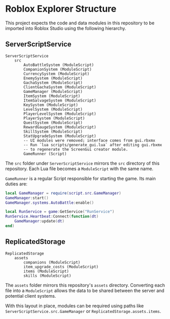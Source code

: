 # Roblox Explorer Structure

This project expects the code and data modules in this repository to be imported into Roblox Studio using the following hierarchy.

## ServerScriptService
```
ServerScriptService
    src
        AutoBattleSystem (ModuleScript)
        CompanionSystem (ModuleScript)
        CurrencySystem (ModuleScript)
        EnemySystem (ModuleScript)
        GachaSystem (ModuleScript)
        ClientGachaSystem (ModuleScript)
        GameManager (ModuleScript)
        ItemSystem (ModuleScript)
        ItemSalvageSystem (ModuleScript)
        KeySystem (ModuleScript)
        LevelSystem (ModuleScript)
        PlayerLevelSystem (ModuleScript)
        PlayerSystem (ModuleScript)
        QuestSystem (ModuleScript)
        RewardGaugeSystem (ModuleScript)
        SkillSystem (ModuleScript)
        StatUpgradeSystem (ModuleScript)
        -- UI modules were removed; interface comes from gui.rbxmx
        -- Run `lua scripts/generate_gui.lua` after editing gui.rbxmx
        -- to regenerate the ScreenGui creator module.
        GameRunner (Script)
```

The `src` folder under `ServerScriptService` mirrors the `src` directory of this repository. Each Lua file becomes a `ModuleScript` with the same name.

`GameRunner` is a regular Script responsible for starting the game. Its main duties are:

```lua
local GameManager = require(script.src.GameManager)
GameManager:start()
GameManager.systems.AutoBattle:enable()

local RunService = game:GetService("RunService")
RunService.Heartbeat:Connect(function(dt)
    GameManager:update(dt)
end)
```

## ReplicatedStorage
```
ReplicatedStorage
    assets
        companions (ModuleScript)
        item_upgrade_costs (ModuleScript)
        items (ModuleScript)
        skills (ModuleScript)
```

The `assets` folder mirrors this repository's `assets` directory. Converting each file into a `ModuleScript` allows the data to be shared between the server and potential client systems.

With this layout in place, modules can be required using paths like `ServerScriptService.src.GameManager` or `ReplicatedStorage.assets.items`.

